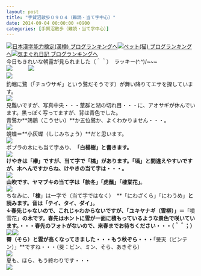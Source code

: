 ```yaml
---
layout: post
title: "手賀沼散歩０９０４（難読・当て字中心）"
date: 2014-09-04 00:00:00 +0900
categories: [手賀沼散歩（難読・当て字中心）]
---
```


[![](/syuusyuu9701/assets/images/手賀沼散歩０９０４（難読・当て字中心）-br_c_3028_1.gif)](http://blog.with2.net/link.php?1659096:3028 "日本漢字能力検定(漢検) ブログランキングへ")[日本漢字能力検定(漢検) ブログランキングへ](http://blog.with2.net/link.php?1659096:3028)[![](/syuusyuu9701/assets/images/手賀沼散歩０９０４（難読・当て字中心）-br_c_1348_1.gif)](http://blog.with2.net/link.php?1659096:1348 "ペット(猫) ブログランキングへ")[ペット(猫) ブログランキングへ](http://blog.with2.net/link.php?1659096:1348)[![](/syuusyuu9701/assets/images/手賀沼散歩０９０４（難読・当て字中心）-br_c_9257_1.gif)](http://blog.with2.net/link.php?1659096:9257 "気まぐれ日記 ブログランキングへ")[気まぐれ日記 ブログランキングへ](http://blog.with2.net/link.php?1659096:9257)  
今日もきれいな朝露が見られました（＾＾）　ラッキー(^.^)/~~~  
![](/syuusyuu9701/assets/images/手賀沼散歩０９０４（難読・当て字中心）-00bb5e475221b31bbf354a1d72f9f1cf.jpg)　　　![](/syuusyuu9701/assets/images/手賀沼散歩０９０４（難読・当て字中心）-d72b974d6bd06e939eaca74cc564f88f.jpg)  
![](/syuusyuu9701/assets/images/手賀沼散歩０９０４（難読・当て字中心）-13026445dbd5e556f54ed5ef1f721208.jpg)　  
釣堀に鷺（「チュウサギ」という鷺だそうです）が舞い降りてエサを探しています。  
![](/syuusyuu9701/assets/images/手賀沼散歩０９０４（難読・当て字中心）-7aab5fcb74b857dc73ea88018c026262.jpg)  
見難いですが、写真中央・・・葦群と湖の切れ目・・・に、アオサギが休んでいます。黒っぽく写ってますが、背は青色でした。  
青鷺か**鵁鶄（こうせい）**か五位鷺か、よくわかりません・・・。  
![](/syuusyuu9701/assets/images/手賀沼散歩０９０４（難読・当て字中心）-18c921013a9963035b80c312e972d503.jpg)  
蜆蝶＝**小灰蝶（しじみちょう）**だと思います。  
![](/syuusyuu9701/assets/images/手賀沼散歩０９０４（難読・当て字中心）-b4f58c8e976cff0b4efc90c7fc0081e2.jpg)  
ポプラの木にも当て字あり、　**「白楊樹」**と書きます。  
![](/syuusyuu9701/assets/images/手賀沼散歩０９０４（難読・当て字中心）-fa7aeab7c7a329085a5def68c2b369ad.jpg)  
けやきは「欅」ですが、当て字で「**槁**」があります。「塙」と間違えやすいですが、木へんですからね、けやきの当て字は・・・。  
![](/syuusyuu9701/assets/images/手賀沼散歩０９０４（難読・当て字中心）-85cc60959de52a44a2440dca44bfe46d.jpg)  
山吹です、ヤマブキの当て字は**「款冬」「虎鬚」「棣棠花」**。  
![](/syuusyuu9701/assets/images/手賀沼散歩０９０４（難読・当て字中心）-7b5914fdbbb2ae3697090863425f4951.jpg)  
ちなみに、「**棣**」は一字で（当て字ではなく）　**「にわざくら」「にわうめ」**と読みます。音は「テイ、タイ、ダイ」。  
↓春先じゃないので、これじゃわからないですが、「ユキヤナギ（雪柳）」＝**「噴雪花」**の木です。春先はホントに雪が一面に積もっているような景色で咲いています。・・・春先のフォトがないので、来春までお待ちください・・・（＾＾；）  
![](/syuusyuu9701/assets/images/手賀沼散歩０９０４（難読・当て字中心）-20c4fb9811de72113bd12c97c4171756.jpg)![](/syuusyuu9701/assets/images/手賀沼散歩０９０４（難読・当て字中心）-aea1036aa6aadee4cf4f3c96dde7f6a3.jpg)  
霄（そら）と雲が高くなってきました・・・もう秋ぞら・・・**「旻天（ビンテン）」**ですね・・・（旻：ビン、ミン、そら、あきぞら）　  
![](/syuusyuu9701/assets/images/手賀沼散歩０９０４（難読・当て字中心）-05f5c87bc0acb21bd0852efc8015a541.jpg)  
夏も、ほら、もう終わりです・・・  
![](/syuusyuu9701/assets/images/手賀沼散歩０９０４（難読・当て字中心）-c21bd6b705adfbc6375e6950549a20f3.jpg)  